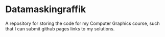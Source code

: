 # Datamaskingraffik
A repository for storing the code for my Computer Graphics course, such that I can submit 
github pages links to my solutions.